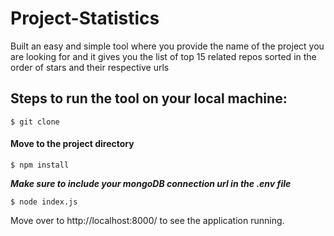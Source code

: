 # Project-Statistics
Built an easy and simple tool where you provide the name of the project you are looking for and it gives 
you the list of top 15 related repos sorted in the order of stars and their respective urls

## Steps to run the tool on your local machine:
```
$ git clone 
```
#### Move to the project directory

```
$ npm install 
```
*__Make sure to include your mongoDB connection url in the .env file__*

```
$ node index.js
```

Move over to http://localhost:8000/ to see the application running. 
